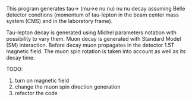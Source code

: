This program generates tau-> (mu->e nu nu) nu nu decay assuming Belle detector condtions (momentum of tau-lepton in the beam center mass system (CMS) and in the laboratory frame).

Tau-lepton decay is generated using Michel parameters notation with possibility to vary them. Muon decay is generated with Standard Model (SM) interaction. Before decay muon propagates in the detector 1.5T magnetic field. The muon spin rotation is taken into account as well as its decay time. 

TODO:
1) turn on magnetic field
2) change the muon spin direction generation
3) refactor the code